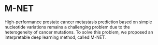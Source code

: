 # M-NET
High-performance prostate cancer metastasis prediction based on simple nucleotide variations remains a challenging problem due to the heterogeneity of cancer mutations. To solve this problem, we proposed an interpretable deep learning method, called M-NET.
